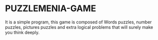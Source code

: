 # PUZZLEMENIA-GAME
It is a simple program, this game is composed of Words puzzles, number puzzles, pictures puzzles and extra logical problems that will surely make you think deeply.

